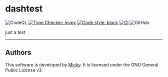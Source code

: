 # dashtest

![CodeQL](https://github.com/mghijs/dashtest/workflows/CodeQL/badge.svg) [![Type Checker: mypy](https://img.shields.io/badge/type%20checker-mypy-success?style=flat)](https://github.com/python/mypy) [![Code style: black](https://img.shields.io/badge/code%20style-black-000000.svg)](https://github.com/ambv/black) [![CI](https://github.com/mghijs/dashtest/actions/workflows/CI.yml/badge.svg)](https://github.com/mghijs/dashtest/actions/workflows/CI.yml)  ![GitHub](https://img.shields.io/github/license/mghijs/dashtest)

just a test

----------------------------------

## Authors

This software is developed by [Micky](https://example.com). It is licensed under the GNU General Public License v3.
